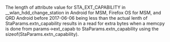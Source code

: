 The length of attribute value for STA_EXT_CAPABILITY in __wlan_hdd_change_station in Android for MSM, Firefox OS for MSM, and QRD Android before 2017-06-06 being less than the actual lenth of StaParams.extn_capability results in a read for extra bytes when a memcpy is done from params->ext_capab to StaParams.extn_capability using the sizeof(StaParams.extn_capability).